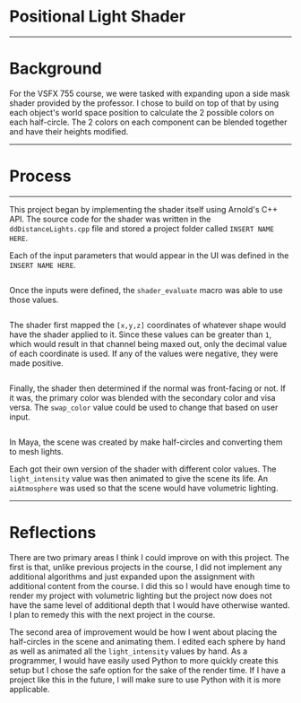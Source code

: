 # Positional Light Shader

---

# Background

For the VSFX 755 course, we were tasked with expanding upon a side mask shader provided by the professor. I chose to build on top of that by using each object's world space position to calculate the 2 possible colors on each half-circle. The 2 colors on each component can be blended together and have their heights modified.

---

# Process

---

This project began by implementing the shader itself using Arnold's C++ API. The source code for the shader was written in the `ddDistanceLights.cpp` file and stored a project folder called `INSERT NAME HERE`.

Each of the input parameters that would appear in the UI was defined in the `INSERT NAME HERE`.

```cpp

```

Once the inputs were defined, the `shader_evaluate` macro was able to use those values.

```cpp

```

The shader first mapped the `[x,y,z]` coordinates of whatever shape would have the shader applied to it. Since these values can be greater than `1`, which would result in that channel being maxed out, only the decimal value of each coordinate is used. If any of the values were negative, they were made positive.

```cpp

```

Finally, the shader then determined if the normal was front-facing or not. If it was, the primary color was blended with the secondary color and visa versa. The `swap_color` value could be used to change that based on user input.

```cpp

```

In Maya, the scene was created by make half-circles and converting them to mesh lights.

Each got their own version of the shader with different color values. The `light_intensity` value was then animated to give the scene its life. An `aiAtmosphere` was used so that the scene would have volumetric lighting.

---

# Reflections

There are two primary areas I think I could improve on with this project. The first is that, unlike previous projects in the course, I did not implement any additional algorithms and just expanded upon the assignment with additional content from the course. I did this so I would have enough time to render my project with volumetric lighting but the project now does not have the same level of additional depth that I would have otherwise wanted. I plan to remedy this with the next project in the course.

The second area of improvement would be how I went about placing the half-circles in the scene and animating them. I edited each sphere by hand as well as animated all the `light_intensity` values by hand. As a programmer, I would have easily used Python to more quickly create this setup but I chose the safe option for the sake of the render time. If I have a project like this in the future, I will make sure to use Python with it is more applicable.
